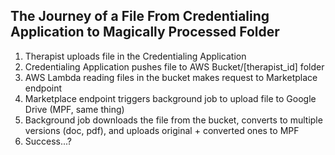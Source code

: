 ## The Journey of a File From Credentialing Application to Magically Processed Folder

1. Therapist uploads file in the Credentialing Application
2. Credentialing Application pushes file to AWS Bucket/[therapist_id] folder
3. AWS Lambda reading files in the bucket makes request to Marketplace endpoint
4. Marketplace endpoint triggers background job to upload file to Google Drive (MPF, same thing)
5. Background job downloads the file from the bucket, converts to multiple versions (doc, pdf), and uploads original + converted ones to MPF
6. Success...?